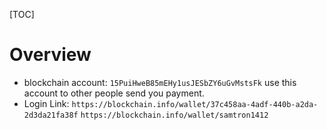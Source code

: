 [TOC]

# Overview
- blockchain account: `15PuiHweB85mEHy1usJESbZY6uGvMstsFk` use this account to other people send you payment.
- Login Link:
`https://blockchain.info/wallet/37c458aa-4adf-440b-a2da-2d3da21fa38f`
`https://blockchain.info/wallet/samtron1412`


# 